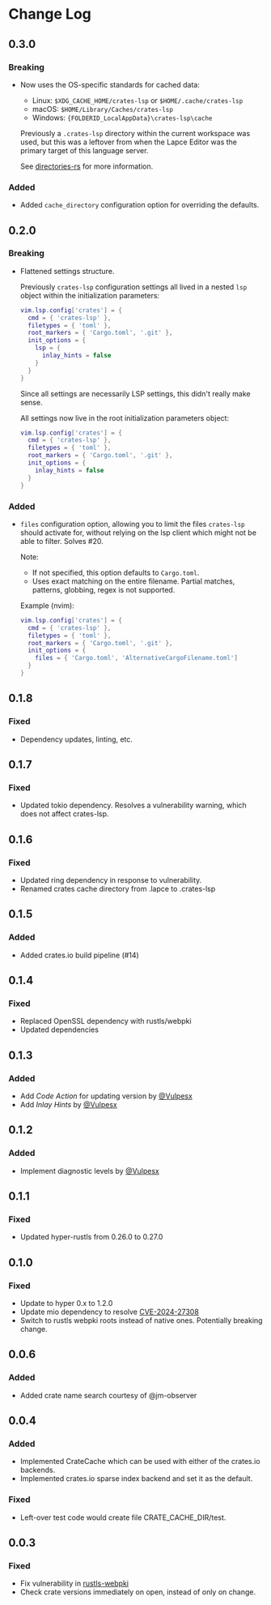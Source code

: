 # Change Log

## 0.3.0

### Breaking

* Now uses the OS-specific standards for cached data:
  * Linux: `$XDG_CACHE_HOME/crates-lsp` or `$HOME/.cache/crates-lsp`
  * macOS: `$HOME/Library/Caches/crates-lsp`
  * Windows: `{FOLDERID_LocalAppData}\crates-lsp\cache`

  Previously a `.crates-lsp` directory within the current workspace was used, but this was a leftover from when the Lapce Editor was the primary target of this language server.

  See [directories-rs](https://codeberg.org/dirs/directories-rs) for more information.

### Added

* Added `cache_directory` configuration option for overriding the defaults.

## 0.2.0

### Breaking

* Flattened settings structure.

  Previously `crates-lsp` configuration settings all lived in a nested `lsp` object within the initialization parameters:

  ```lua
  vim.lsp.config['crates'] = {
    cmd = { 'crates-lsp' },
    filetypes = { 'toml' },
    root_markers = { 'Cargo.toml', '.git' },
    init_options = {
      lsp = {
        inlay_hints = false
      }
    }
  }
  ```

  Since all settings are necessarily LSP settings, this didn't really make sense.

  All settings now live in the root initialization parameters object:

  ```lua
  vim.lsp.config['crates'] = {
    cmd = { 'crates-lsp' },
    filetypes = { 'toml' },
    root_markers = { 'Cargo.toml', '.git' },
    init_options = {
      inlay_hints = false
    }
  }
  ```

### Added

* `files` configuration option, allowing you to limit the files `crates-lsp` should activate for, without relying on the lsp client which might not be able to filter. Solves #20.

  Note:
  * If not specified, this option defaults to `Cargo.toml`.
  * Uses exact matching on the entire filename. Partial matches, patterns, globbing, regex is not supported.

  Example (nvim):
  ```lua
  vim.lsp.config['crates'] = {
    cmd = { 'crates-lsp' },
    filetypes = { 'toml' },
    root_markers = { 'Cargo.toml', '.git' },
    init_options = {
      files = { 'Cargo.toml', 'AlternativeCargoFilename.toml']
    }
  }
  ```


## 0.1.8

### Fixed

* Dependency updates, linting, etc.

## 0.1.7

### Fixed

* Updated tokio dependency. Resolves a vulnerability warning, which does not affect crates-lsp.

## 0.1.6

### Fixed

* Updated ring dependency in response to vulnerability.
* Renamed crates cache directory from .lapce to .crates-lsp

## 0.1.5

### Added

* Added crates.io build pipeline (#14)

## 0.1.4

### Fixed

* Replaced OpenSSL dependency with rustls/webpki
* Updated dependencies

## 0.1.3

### Added

* Add *Code Action* for updating version by [@Vulpesx](https://github.com/MathiasPius/crates-lsp/pull/9)
* Add *Inlay Hints* by [@Vulpesx](https://github.com/MathiasPius/crates-lsp/pull/10)

## 0.1.2

### Added

* Implement diagnostic levels by [@Vulpesx](https://github.com/MathiasPius/crates-lsp/pull/8)

## 0.1.1

### Fixed

* Updated hyper-rustls from 0.26.0 to 0.27.0

## 0.1.0

### Fixed
* Update to hyper 0.x to 1.2.0
* Update mio dependency to resolve [CVE-2024-27308](https://github.com/advisories/GHSA-r8w9-5wcg-vfj7/dependabot)
* Switch to rustls webpki roots instead of native ones. Potentially breaking change.

## 0.0.6

### Added
* Added crate name search courtesy of @jm-observer

## 0.0.4

### Added
* Implemented CrateCache which can be used with either of the crates.io backends.
* Implemented crates.io sparse index backend and set it as the default.

### Fixed
* Left-over test code would create file CRATE_CACHE_DIR/test.

## 0.0.3

### Fixed
* Fix vulnerability in [rustls-webpki](https://github.com/briansmith/webpki/issues/69)
* Check crate versions immediately on open, instead of only on change.
